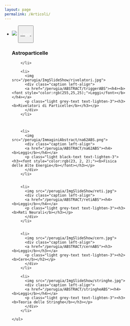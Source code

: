 ```yaml
---
layout: page
permalink: /Articoli/
---
```

<meta name="viewport" content="width=device-width, initial-scale=1">
<style>
.container {
  position: relative;
  width: 100%;
  max-width: 400px;
}

.container img {
  width: 100%;
  height: auto;
}

.container .btn {
  position: absolute;
  top: 50%;
  left: 50%;
  transform: translate(-50%, -50%);
  -ms-transform: translate(-50%, -50%);
  background-color: #0FF5D9;
  color: white;
  font-size: 16px;
  padding: 6px 20px;
  border: none;
  cursor: pointer;
  border-radius: 5px;
  text-align: center;
}

.container .btn:hover {
  background-color: black;
}
</style>
<div class="container">
<div class="section">
  <div class="slider" id="foto">
    <ul class="slides">
        <li>
          <img src="/perugia/ImmaginiAbstract/ams02ABS.png">
          <button class="btn">   <a href="/perugia/ABSTRACT/amsABS"><h4><b><font style="color:rgb(252,252,252);">Leggi</font></b></h4></a></button>
          <div class="caption left-align">
          <p class="light grey-text text-lighten-3"><h3><b>Astroparticelle</b></h3></p>
          </div>

        </li>

        <li>
          <img src="/perugia/ImgSlideShow/rivelatori.jpg">
          <div class="caption left-align">
          <a href="/perugia/ABSTRACT/triggerABS"><h4><b><font style="color:rgb(255,25,25);">Leggi</font></b></h4></a>
          <p class="light grey-text text-lighten-3"><h3><b>Rivelatori di Particelle</b></h3></p>
          </div>
        </li>



        <li>
          <img src="/perugia/ImmaginiAbstract/na62ABS.png">
          <div class="caption left-align">
          <a href="/perugia/ABSTRACT/na62ABS"><h4><b>Leggi</b></h4></a>
          <p class="light black-text text-lighten-3"><h3><font style="color:rgb(23, 2, 2);"><b>Fisica delle Alte Energie</b></font></h3></p>
          </div>
        </li>


        <li>
          <img src="/perugia/ImgSlideShow/reti.jpg">
          <div class="caption left-align">
          <a href="/perugia/ABSTRACT/retiABS"><h4><b>Leggi</b></h4></a>
          <p class="light grey-text text-lighten-3"><h3><b>Reti Neurali</b></h3></p>
          </div>
        </li>


        <li>
          <img src="/perugia/ImgSlideShow/cern.jpg">
          <div class="caption left-align">
          <a href="/perugia/ABSTRACT/cernABS"><h3><b>Leggi</b></h3></a>
          <p class="light grey-text text-lighten-3"><h2><b>Cern</b></h2></p>
          </div>
        </li>

        <li>
          <img src="/perugia/ImgSlideShow/stringhe.jpg">
          <div class="caption left-align">
          <a href="/perugia/ABSTRACT/stringheABS"><h4><b>Leggi</b></h4></a>
          <p class="light grey-text text-lighten-3"><h3><b>Teoria delle Stringhe</b></h3></p>
          </div>
        </li>

    </ul>
  </div>
  </div>
</div>
